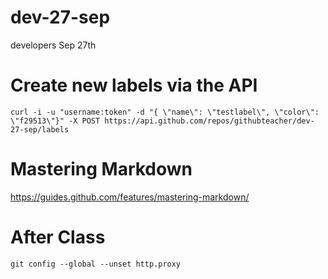# dev-27-sep
developers Sep 27th

# Create new labels via the API

`curl -i -u "username:token" -d "{ \"name\": \"testlabel\", \"color\": \"f29513\"}" -X POST https://api.github.com/repos/githubteacher/dev-27-sep/labels`

# Mastering Markdown
https://guides.github.com/features/mastering-markdown/

# After Class
 `git config --global --unset http.proxy`
